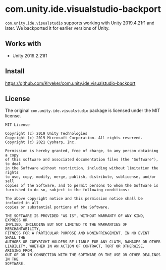 # com.unity.ide.visualstudio-backport

`com.unity.ide.visualstudio` supports working with Unity 2019.4.21f1 and later. We backported it for earlier versions of Unity.

## Works with
- Unity 2019.2.21f1

## Install

https://github.com/Kryeker/com.unity.ide.visualstudio-backport

## License
The original `com.unity.ide.visualstudio` package is licensed under the MIT license.

```
MIT License

Copyright (c) 2019 Unity Technologies
Copyright (c) 2019 Microsoft Corporation. All rights reserved.
Copyright (c) 2021 Cysharp, Inc.

Permission is hereby granted, free of charge, to any person obtaining a copy
of this software and associated documentation files (the "Software"), to deal
in the Software without restriction, including without limitation the rights
to use, copy, modify, merge, publish, distribute, sublicense, and/or sell
copies of the Software, and to permit persons to whom the Software is
furnished to do so, subject to the following conditions:

The above copyright notice and this permission notice shall be included in all
copies or substantial portions of the Software.

THE SOFTWARE IS PROVIDED "AS IS", WITHOUT WARRANTY OF ANY KIND, EXPRESS OR
IMPLIED, INCLUDING BUT NOT LIMITED TO THE WARRANTIES OF MERCHANTABILITY,
FITNESS FOR A PARTICULAR PURPOSE AND NONINFRINGEMENT. IN NO EVENT SHALL THE
AUTHORS OR COPYRIGHT HOLDERS BE LIABLE FOR ANY CLAIM, DAMAGES OR OTHER
LIABILITY, WHETHER IN AN ACTION OF CONTRACT, TORT OR OTHERWISE, ARISING FROM,
OUT OF OR IN CONNECTION WITH THE SOFTWARE OR THE USE OR OTHER DEALINGS IN THE
SOFTWARE.
```
